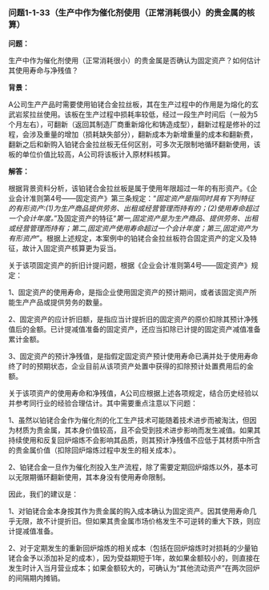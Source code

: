 ### 问题1-1-33（生产中作为催化剂使用（正常消耗很小）的贵金属的核算）

**问题：**

生产中作为催化剂使用（正常消耗很小）的贵金属是否确认为固定资产？如何估计其使用寿命与净残值？

**背景：**

A公司生产产品时需要使用铂铑合金拉丝板，其在生产过程中的作用是为熔化的玄武岩浆拉丝使用。该板在生产过程中损耗率较低，经过一段生产时间后（一般为5个月左右），可翻新（返回其制造厂商重新熔化和铸造成型），翻新过程是修补的过程，会涉及重量的增加（损耗缺失部分），翻新成本为新增重量的成本和翻新费，翻新之后和新购入铂铑合金拉丝板无任何区别，可多次无限制地循环翻新使用，该板的单位价值比较高，A公司将该板计入原材料核算。

**解答：**

根据背景资料分析，该铂铑合金拉丝板是属于使用年限超过一年的有形资产。《企业会计准则第4号——固定资产》第三条规定：“*固定资产是指同时具有下列特征的有形资产:(1)为生产商品提供劳务、出租或经营管理而持有的；(2)使用寿命超过一个会计年度。*”及固定资产的特征“*第一,固定资产是为生产商品、提供劳务、出租或经营管理而持有；第二,固定资产使用寿命超过一个会计年度；第三,固定资产为有形资产*”。根据上述规定，本案例中的铂铑合金拉丝板符合固定资产的定义及特征，故计入固定资产核算更为妥当。

关于该项固定资产的折旧计提问题，根据《企业会计准则第4号——固定资产》规定：

1、固定资产的使用寿命，是指企业使用固定资产的预计期间，或者该固定资产所能生产产品或提供劳务的数量。

2、固定资产的应计折旧额，是指应当计提折旧的固定资产的原价扣除其预计净残值后的金额。已计提减值准备的固定资产，还应当扣除已计提的固定资产减值准备累计金额。

3、固定资产的预计净残值，是指假定固定资产预计使用寿命已满并处于使用寿命终了时的预期状态，企业目前从该项资产处置中获得的扣除预计处置费用后的金额。

关于该项资产的使用寿命和净残值，A公司应根据上述各项规定，结合历史经验以并参考同行业的经验合理估计。其中需要重点注意以下问题：

1、虽然以铂铑合金作为催化剂的化工生产技术可能随着技术进步而被淘汰，但因为材质为贵金属，其本身价值较高，且不会受到技术进步影响而发生减值。如果其持续使用和反复回炉熔炼不会影响其品质，则其预计净残值不应低于其材质中所含的贵金属价值（扣除回炉熔炼过程中发生的相关成本）。

2、铂铑合金一旦作为催化剂投入生产流程，除了需要定期回炉熔炼以外，基本可以无限期循环翻新使用，其本身没有使用寿命限制。

因此，我们的建议是：

1、对铂铑合金本身按其作为贵金属的购入成本确认为固定资产。因其使用寿命几乎无限，故不计提折旧。但如果其贵金属市场价格发生不可逆转的重大下跌，则应计提减值准备。

2、对于定期发生的重新回炉熔炼的相关成本（包括在回炉熔炼时对损耗的少量铂铑合金予以添加补足的成本），因为受益期短于1年，故如果金额较小的，则直接在发生时计入当月营业成本；如果金额较大的，可确认为“其他流动资产”在两次回炉的间隔期内摊销。